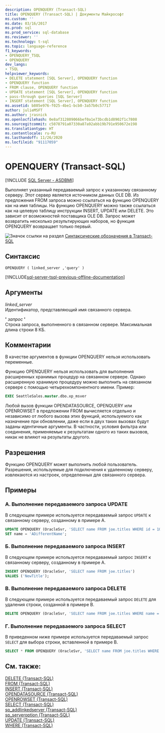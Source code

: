 ```yaml
---
description: OPENQUERY (Transact-SQL)
title: OPENQUERY (Transact-SQL) | Документы Майкрософт
ms.custom: ''
ms.date: 03/16/2017
ms.prod: sql
ms.prod_service: sql-database
ms.reviewer: ''
ms.technology: t-sql
ms.topic: language-reference
f1_keywords:
- OPENQUERY_TSQL
- OPENQUERY
dev_langs:
- TSQL
helpviewer_keywords:
- DELETE statement [SQL Server], OPENQUERY function
- OPENQUERY function
- FROM clause, OPENQUERY function
- UPDATE statement [SQL Server], OPENQUERY function
- pass-through queries [SQL Server]
- INSERT statement [SQL Server], OPENQUERY function
ms.assetid: b805e976-f025-4be1-bcb0-3a57b0c57717
author: julieMSFT
ms.author: jrasnick
ms.openlocfilehash: 0e8af312809066bef0a1e73bcdb1d8902f1c7808
ms.sourcegitcommit: c5078791a07330a87a92abb19b791e950672e198
ms.translationtype: HT
ms.contentlocale: ru-RU
ms.lasthandoff: 11/26/2020
ms.locfileid: "91117059"
---
```

# <a name="openquery-transact-sql"></a>OPENQUERY (Transact-SQL)
[!INCLUDE [SQL Server - ASDBMI](../../includes/applies-to-version/sql-asdbmi.md)]

  Выполняет указанный передаваемый запрос к указанному связанному серверу. Этот сервер является источником данных OLE DB. Из предложения FROM запроса можно ссылаться на функцию OPENQUERY как на имя таблицы. На функцию OPENQUERY можно также ссылаться как на целевую таблицу инструкции INSERT, UPDATE или DELETE. Это зависит от возможностей поставщика OLE DB. Запрос может возвратить несколько результирующих наборов, но функция OPENQUERY возвращает только первый.  
  
 ![Значок ссылки на раздел](../../database-engine/configure-windows/media/topic-link.gif "Значок ссылки на раздел") [Синтаксические обозначения в Transact-SQL](../../t-sql/language-elements/transact-sql-syntax-conventions-transact-sql.md)  
  
## <a name="syntax"></a>Синтаксис  
  
```syntaxsql  
OPENQUERY ( linked_server ,'query' )  
```  
  
[!INCLUDE[sql-server-tsql-previous-offline-documentation](../../includes/sql-server-tsql-previous-offline-documentation.md)]

## <a name="arguments"></a>Аргументы
 *linked_server*  
 Идентификатор, представляющий имя связанного сервера.  
  
 **'** *запрос* **'**  
 Строка запроса, выполненного в связанном сервере. Максимальная длина строки 8 КБ.  
  
## <a name="remarks"></a>Комментарии  
 В качестве аргументов в функции OPENQUERY нельзя использовать переменные.  
  
 Функцию OPENQUERY нельзя использовать для выполнения расширенных хранимых процедур на связанном сервере. Однако расширенную хранимую процедуру можно выполнить на связанном сервере с помощью четырехкомпонентного имени. Пример:  
  
```sql  
EXEC SeattleSales.master.dbo.xp_msver  
```  
  
 Любой вызов функции OPENDATASOURCE, OPENQUERY или OPENROWSET в предложении FROM вычисляется отдельно и независимо от любого вызова этих функций, используемого как назначение при обновлении, даже если в двух таких вызовах будут заданы идентичные аргументы. В частности, условия фильтра или соединения, применяемые к результатам одного из таких вызовов, никак не влияют на результаты другого.  
  
## <a name="permissions"></a>Разрешения  
 Функцию OPENQUERY может выполнить любой пользователь. Разрешения, используемые для подключения к удаленному серверу, извлекаются из настроек, определенных для связанного сервера.  
  
## <a name="examples"></a>Примеры  
  
### <a name="a-executing-an-update-pass-through-query"></a>A. Выполнение передаваемого запроса UPDATE  
 В следующем примере используется передаваемый запрос `UPDATE` к связанному серверу, созданному в примере А.  
  
```sql  
UPDATE OPENQUERY (OracleSvr, 'SELECT name FROM joe.titles WHERE id = 101')   
SET name = 'ADifferentName';  
```  
  
### <a name="b-executing-an-insert-pass-through-query"></a>Б. Выполнение передаваемого запроса INSERT  
 В следующем примере используется передаваемый запрос `INSERT` к связанному серверу, созданному в примере А.  
  
```sql  
INSERT OPENQUERY (OracleSvr, 'SELECT name FROM joe.titles')  
VALUES ('NewTitle');  
```  
  
### <a name="c-executing-a-delete-pass-through-query"></a>В. Выполнение передаваемого запроса DELETE  
 В следующем примере используется передаваемый запрос `DELETE` для удаления строки, созданной в примере В.  
  
```sql  
DELETE OPENQUERY (OracleSvr, 'SELECT name FROM joe.titles WHERE name = ''NewTitle''');  
```  
  
### <a name="d-executing-a-select-pass-through-query"></a>Г. Выполнение передаваемого запроса SELECT  
 В приведенном ниже примере используется передаваемый запрос `SELECT` для выбора строки, вставленной в примере В.  
  
```sql  
SELECT * FROM OPENQUERY (OracleSvr, 'SELECT name FROM joe.titles WHERE name = ''NewTitle''');  
```  
    
## <a name="see-also"></a>См. также:  
 [DELETE (Transact-SQL)](../../t-sql/statements/delete-transact-sql.md)   
 [FROM (Transact-SQL)](../../t-sql/queries/from-transact-sql.md)   
 [INSERT (Transact-SQL)](../../t-sql/statements/insert-transact-sql.md)   
 [OPENDATASOURCE (Transact-SQL)](../../t-sql/functions/opendatasource-transact-sql.md)   
 [OPENROWSET (Transact-SQL)](../../t-sql/functions/openrowset-transact-sql.md)   
 [SELECT (Transact-SQL)](../../t-sql/queries/select-transact-sql.md)   
 [sp_addlinkedserver (Transact-SQL)](../../relational-databases/system-stored-procedures/sp-addlinkedserver-transact-sql.md)   
 [sp_serveroption (Transact-SQL)](../../relational-databases/system-stored-procedures/sp-serveroption-transact-sql.md)   
 [UPDATE (Transact-SQL)](../../t-sql/queries/update-transact-sql.md)   
 [WHERE (Transact-SQL)](../../t-sql/queries/where-transact-sql.md)  
  
  
